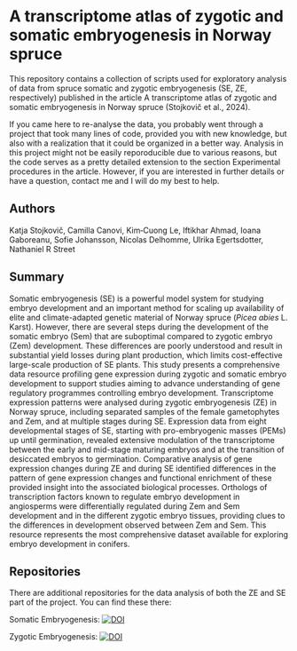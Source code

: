 # A transcriptome atlas of zygotic and somatic embryogenesis in Norway spruce

This repository contains a collection of scripts used for exploratory analysis of data from spruce somatic and zygotic embryogenesis (SE, ZE, respectively) published in the article A transcriptome atlas of zygotic and somatic embryogenesis in Norway spruce (Stojkovič et al., 2024).

If you came here to re-analyse the data, you probably went through a project that took many lines of code, provided you with new knowledge, but also with a realization that it could be organized in a better way. Analysis in this project might not be easily reporoducible due to various reasons, but the code serves as a pretty detailed extension to the section Experimental procedures in the article. However, if you are interested in further details or have a question, contact me and I will do my best to help. 

## Authors

Katja Stojkovič, Camilla Canovi, Kim‐Cuong Le, Iftikhar Ahmad, Ioana Gaboreanu, Sofie Johansson, Nicolas Delhomme, Ulrika Egertsdotter, Nathaniel R Street

## Summary 

Somatic embryogenesis (SE) is a powerful model system for studying embryo development and an important method for scaling up availability of elite and climate-adapted genetic material of Norway spruce (*Picea abies* L. Karst). However, there are several steps during the development of the somatic embryo (Sem) that are suboptimal compared to zygotic embryo (Zem) development. These differences are poorly understood and result in substantial yield losses during plant production, which limits cost-effective large-scale production of SE plants. This study presents a comprehensive data resource profiling gene expression during zygotic and somatic embryo development to support studies aiming to advance understanding of gene regulatory programmes controlling embryo development. Transcriptome expression patterns were analysed during zygotic embryogenesis (ZE) in Norway spruce, including separated samples of the female gametophytes and Zem, and at multiple stages during SE. Expression data from eight developmental stages of SE, starting with pro-embryogenic masses (PEMs) up until germination, revealed extensive modulation of the transcriptome between the early and mid-stage maturing embryos and at the transition of desiccated embryos to germination. Comparative analysis of gene expression changes during ZE and during SE identified differences in the pattern of gene expression changes and functional enrichment of these provided insight into the associated biological processes. Orthologs of transcription factors known to regulate embryo development in angiosperms were differentially regulated during Zem and Sem development and in the different zygotic embryo tissues, providing clues to the differences in development observed between Zem and Sem. This resource represents the most comprehensive dataset available for exploring embryo development in conifers.  

## Repositories

There are additional repositories for the data analysis of both the ZE and SE part of the project. You can find these there:

Somatic Embryogenesis: [![DOI](https://zenodo.org/badge/940495767.svg)](https://doi.org/10.5281/zenodo.14944673)

Zygotic Embryogenesis: [![DOI](https://zenodo.org/badge/205802137.svg)](https://doi.org/10.5281/zenodo.14944668)
